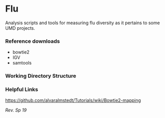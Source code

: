 # Flu

Analysis scripts and tools for measuring flu diversity as it pertains to some UMD projects.

### Reference downloads
* bowtie2
* IGV
* samtools

### Working Directory Structure

### Helpful Links
https://github.com/alvaralmstedt/Tutorials/wiki/Bowtie2-mapping

*Rev. Sp 19*
